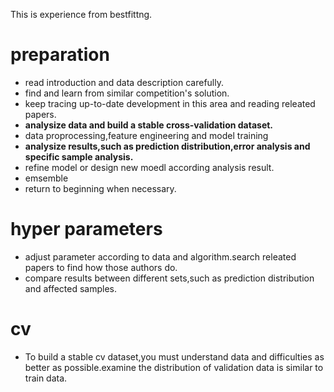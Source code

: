This is experience from bestfittng.
# preparation
* read introduction and data description carefully.
* find and learn from similar competition's solution.
* keep tracing up-to-date development in this area and reading releated papers.
* **analysize data and build a stable cross-validation dataset.**
* data proprocessing,feature engineering and model training
* **analysize results,such as prediction distribution,error analysis and specific sample analysis.**
* refine model or design new moedl according analysis result.
* emsemble
* return to beginning when necessary.

# hyper parameters
* adjust parameter according to data and algorithm.search releated papers to find how those authors do.
* compare results between different sets,such as prediction distribution and affected samples.

# cv
* To build a stable cv dataset,you must understand data and difficulties as better as possible.examine the distribution of validation data is similar to train data.

